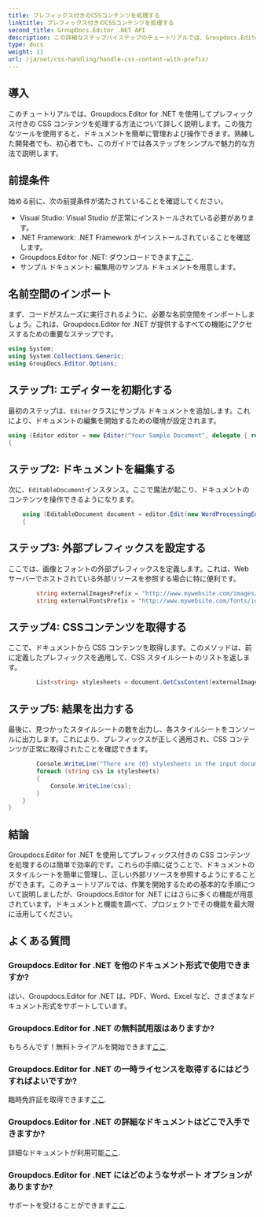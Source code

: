 ```yaml
---
title: プレフィックス付きのCSSコンテンツを処理する
linktitle: プレフィックス付きのCSSコンテンツを処理する
second_title: GroupDocs.Editor .NET API
description: この詳細なステップバイステップのチュートリアルでは、Groupdocs.Editor for .NET を使用してプレフィックス付きの CSS コンテンツを処理する方法を学びます。あらゆるレベルの開発者に最適です。
type: docs
weight: 11
url: /ja/net/css-handling/handle-css-content-with-prefix/
---
```

## 導入
このチュートリアルでは、Groupdocs.Editor for .NET を使用してプレフィックス付きの CSS コンテンツを処理する方法について詳しく説明します。この強力なツールを使用すると、ドキュメントを簡単に管理および操作できます。熟練した開発者でも、初心者でも、このガイドでは各ステップをシンプルで魅力的な方法で説明します。
## 前提条件
始める前に、次の前提条件が満たされていることを確認してください。
- Visual Studio: Visual Studio が正常にインストールされている必要があります。
- .NET Framework: .NET Framework がインストールされていることを確認します。
-  Groupdocs.Editor for .NET: ダウンロードできます[ここ](https://releases.groupdocs.com/editor/net/).
- サンプル ドキュメント: 編集用のサンプル ドキュメントを用意します。
## 名前空間のインポート
まず、コードがスムーズに実行されるように、必要な名前空間をインポートしましょう。これは、Groupdocs.Editor for .NET が提供するすべての機能にアクセスするための重要なステップです。
```csharp
using System;
using System.Collections.Generic;
using GroupDocs.Editor.Options;
```
## ステップ1: エディターを初期化する
最初のステップは、`Editor`クラスにサンプル ドキュメントを追加します。これにより、ドキュメントの編集を開始するための環境が設定されます。
```csharp
using (Editor editor = new Editor("Your Sample Document", delegate { return new WordProcessingLoadOptions(); }))
{
```
## ステップ2: ドキュメントを編集する
次に、`EditableDocument`インスタンス。ここで魔法が起こり、ドキュメントのコンテンツを操作できるようになります。
```csharp
    using (EditableDocument document = editor.Edit(new WordProcessingEditOptions()))
    {
```
## ステップ3: 外部プレフィックスを設定する
ここでは、画像とフォントの外部プレフィックスを定義します。これは、Web サーバーでホストされている外部リソースを参照する場合に特に便利です。
```csharp
        string externalImagesPrefix = "http://www.mywebsite.com/images/id=";
        string externalFontsPrefix = "http://www.mywebsite.com/fonts/id=";
```
## ステップ4: CSSコンテンツを取得する
ここで、ドキュメントから CSS コンテンツを取得します。このメソッドは、前に定義したプレフィックスを適用して、CSS スタイルシートのリストを返します。
```csharp
        List<string> stylesheets = document.GetCssContent(externalImagesPrefix, externalFontsPrefix);
```
## ステップ5: 結果を出力する
最後に、見つかったスタイルシートの数を出力し、各スタイルシートをコンソールに出力します。これにより、プレフィックスが正しく適用され、CSS コンテンツが正常に取得されたことを確認できます。
```csharp
        Console.WriteLine("There are {0} stylesheets in the input document", stylesheets.Count);
        foreach (string css in stylesheets)
        {
            Console.WriteLine(css);
        }
    }
}
```
## 結論
Groupdocs.Editor for .NET を使用してプレフィックス付きの CSS コンテンツを処理するのは簡単で効率的です。これらの手順に従うことで、ドキュメントのスタイルシートを簡単に管理し、正しい外部リソースを参照するようにすることができます。このチュートリアルでは、作業を開始するための基本的な手順について説明しましたが、Groupdocs.Editor for .NET にはさらに多くの機能が用意されています。ドキュメントと機能を調べて、プロジェクトでその機能を最大限に活用してください。
## よくある質問
### Groupdocs.Editor for .NET を他のドキュメント形式で使用できますか?
はい、Groupdocs.Editor for .NET は、PDF、Word、Excel など、さまざまなドキュメント形式をサポートしています。
### Groupdocs.Editor for .NET の無料試用版はありますか?
もちろんです！無料トライアルを開始できます[ここ](https://releases.groupdocs.com/).
### Groupdocs.Editor for .NET の一時ライセンスを取得するにはどうすればよいですか?
臨時免許証を取得できます[ここ](https://purchase.groupdocs.com/temporary-license/).
### Groupdocs.Editor for .NET の詳細なドキュメントはどこで入手できますか?
詳細なドキュメントが利用可能[ここ](https://reference.groupdocs.com/editor/net/).
### Groupdocs.Editor for .NET にはどのようなサポート オプションがありますか?
サポートを受けることができます[ここ](https://forum.groupdocs.com/c/editor/20).